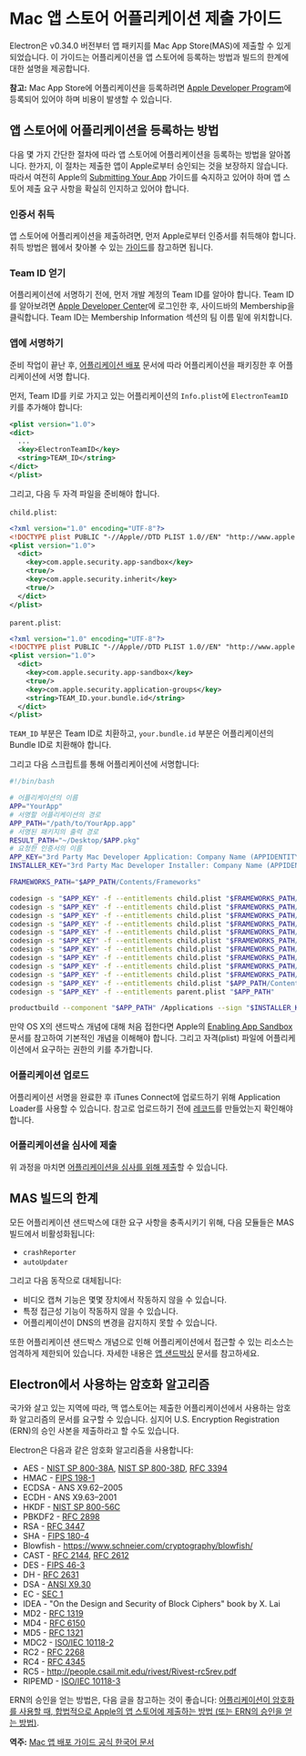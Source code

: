 # Mac 앱 스토어 어플리케이션 제출 가이드

Electron은 v0.34.0 버전부터 앱 패키지를 Mac App Store(MAS)에 제출할 수 있게
되었습니다. 이 가이드는 어플리케이션을 앱 스토어에 등록하는 방법과 빌드의 한계에 대한
설명을 제공합니다.

**참고:** Mac App Store에 어플리케이션을 등록하려면
[Apple Developer Program][developer-program]에 등록되어 있어야 하며 비용이 발생할
수 있습니다.

## 앱 스토어에 어플리케이션을 등록하는 방법

다음 몇 가지 간단한 절차에 따라 앱 스토어에 어플리케이션을 등록하는 방법을 알아봅니다.
한가지, 이 절차는 제출한 앱이 Apple로부터 승인되는 것을 보장하지 않습니다. 따라서
여전히 Apple의 [Submitting Your App][submitting-your-app] 가이드를 숙지하고 있어야
하며 앱 스토어 제출 요구 사항을 확실히 인지하고 있어야 합니다.

### 인증서 취득

앱 스토어에 어플리케이션을 제출하려면, 먼저 Apple로부터 인증서를 취득해야 합니다. 취득
방법은 웹에서 찾아볼 수 있는 [가이드][nwjs-guide]를 참고하면 됩니다.

### Team ID 얻기

어플리케이션에 서명하기 전에, 먼저 개발 계정의 Team ID를 알아야 합니다. Team ID를
알아보려면 [Apple Developer Center](https://developer.apple.com/account/)에
로그인한 후, 사이드바의 Membership을 클릭합니다. Team ID는 Membership Information
섹션의 팀 이름 밑에 위치합니다.

### 앱에 서명하기

준비 작업이 끝난 후, [어플리케이션 배포](application-distribution.md) 문서에 따라
어플리케이션을 패키징한 후 어플리케이션에 서명 합니다.

먼저, Team ID를 키로 가지고 있는 어플리케이션의 `Info.plist`에 `ElectronTeamID` 키를
추가해야 합니다:

```xml
<plist version="1.0">
<dict>
  ...
  <key>ElectronTeamID</key>
  <string>TEAM_ID</string>
</dict>
</plist>
```

그리고, 다음 두 자격 파일을 준비해야 합니다.

`child.plist`:

```xml
<?xml version="1.0" encoding="UTF-8"?>
<!DOCTYPE plist PUBLIC "-//Apple//DTD PLIST 1.0//EN" "http://www.apple.com/DTDs/PropertyList-1.0.dtd">
<plist version="1.0">
  <dict>
    <key>com.apple.security.app-sandbox</key>
    <true/>
    <key>com.apple.security.inherit</key>
    <true/>
  </dict>
</plist>
```

`parent.plist`:

```xml
<?xml version="1.0" encoding="UTF-8"?>
<!DOCTYPE plist PUBLIC "-//Apple//DTD PLIST 1.0//EN" "http://www.apple.com/DTDs/PropertyList-1.0.dtd">
<plist version="1.0">
  <dict>
    <key>com.apple.security.app-sandbox</key>
    <true/>
    <key>com.apple.security.application-groups</key>
    <string>TEAM_ID.your.bundle.id</string>
  </dict>
</plist>
```

`TEAM_ID` 부분은 Team ID로 치환하고, `your.bundle.id` 부분은 어플리케이션의 Bundle
ID로 치환해야 합니다.

그리고 다음 스크립트를 통해 어플리케이션에 서명합니다:

```bash
#!/bin/bash

# 어플리케이션의 이름
APP="YourApp"
# 서명할 어플리케이션의 경로
APP_PATH="/path/to/YourApp.app"
# 서명된 패키지의 출력 경로
RESULT_PATH="~/Desktop/$APP.pkg"
# 요청한 인증서의 이름
APP_KEY="3rd Party Mac Developer Application: Company Name (APPIDENTITY)"
INSTALLER_KEY="3rd Party Mac Developer Installer: Company Name (APPIDENTITY)"

FRAMEWORKS_PATH="$APP_PATH/Contents/Frameworks"

codesign -s "$APP_KEY" -f --entitlements child.plist "$FRAMEWORKS_PATH/Electron Framework.framework/Versions/A/Electron Framework"
codesign -s "$APP_KEY" -f --entitlements child.plist "$FRAMEWORKS_PATH/Electron Framework.framework/Versions/A/Libraries/libffmpeg.dylib"
codesign -s "$APP_KEY" -f --entitlements child.plist "$FRAMEWORKS_PATH/Electron Framework.framework/Versions/A/Libraries/libnode.dylib"
codesign -s "$APP_KEY" -f --entitlements child.plist "$FRAMEWORKS_PATH/Electron Framework.framework"
codesign -s "$APP_KEY" -f --entitlements child.plist "$FRAMEWORKS_PATH/$APP Helper.app/Contents/MacOS/$APP Helper"
codesign -s "$APP_KEY" -f --entitlements child.plist "$FRAMEWORKS_PATH/$APP Helper.app/"
codesign -s "$APP_KEY" -f --entitlements child.plist "$FRAMEWORKS_PATH/$APP Helper EH.app/Contents/MacOS/$APP Helper EH"
codesign -s "$APP_KEY" -f --entitlements child.plist "$FRAMEWORKS_PATH/$APP Helper EH.app/"
codesign -s "$APP_KEY" -f --entitlements child.plist "$FRAMEWORKS_PATH/$APP Helper NP.app/Contents/MacOS/$APP Helper NP"
codesign -s "$APP_KEY" -f --entitlements child.plist "$FRAMEWORKS_PATH/$APP Helper NP.app/"
codesign -s "$APP_KEY" -f --entitlements child.plist "$APP_PATH/Contents/MacOS/$APP"
codesign -s "$APP_KEY" -f --entitlements parent.plist "$APP_PATH"

productbuild --component "$APP_PATH" /Applications --sign "$INSTALLER_KEY" "$RESULT_PATH"
```

만약 OS X의 샌드박스 개념에 대해 처음 접한다면 Apple의 [Enabling App Sandbox][enable-app-sandbox]
문서를 참고하여 기본적인 개념을 이해해야 합니다. 그리고 자격(plist) 파일에
어플리케이션에서 요구하는 권한의 키를 추가합니다.

### 어플리케이션 업로드

어플리케이션 서명을 완료한 후 iTunes Connect에 업로드하기 위해 Application Loader를
사용할 수 있습니다. 참고로 업로드하기 전에 [레코드][create-record]를 만들었는지
확인해야 합니다.

### 어플리케이션을 심사에 제출

위 과정을 마치면 [어플리케이션을 심사를 위해 제출][submit-for-review]할 수 있습니다.

## MAS 빌드의 한계

모든 어플리케이션 샌드박스에 대한 요구 사항을 충족시키기 위해, 다음 모듈들은 MAS
빌드에서 비활성화됩니다:

* `crashReporter`
* `autoUpdater`

그리고 다음 동작으로 대체됩니다:

* 비디오 캡쳐 기능은 몇몇 장치에서 작동하지 않을 수 있습니다.
* 특정 접근성 기능이 작동하지 않을 수 있습니다.
* 어플리케이션이 DNS의 변경을 감지하지 못할 수 있습니다.

또한 어플리케이션 샌드박스 개념으로 인해 어플리케이션에서 접근할 수 있는 리소스는
엄격하게 제한되어 있습니다. 자세한 내용은 [앱 샌드박싱][app-sandboxing] 문서를
참고하세요.

## Electron에서 사용하는 암호화 알고리즘

국가와 살고 있는 지역에 따라, 맥 앱스토어는 제출한 어플리케이션에서 사용하는 암호화
알고리즘의 문서를 요구할 수 있습니다. 심지어 U.S. Encryption Registration (ERN)의
승인 사본을 제출하라고 할 수도 있습니다.

Electron은 다음과 같은 암호화 알고리즘을 사용합니다:

* AES - [NIST SP 800-38A](http://csrc.nist.gov/publications/nistpubs/800-38a/sp800-38a.pdf), [NIST SP 800-38D](http://csrc.nist.gov/publications/nistpubs/800-38D/SP-800-38D.pdf), [RFC 3394](http://www.ietf.org/rfc/rfc3394.txt)
* HMAC - [FIPS 198-1](http://csrc.nist.gov/publications/fips/fips198-1/FIPS-198-1_final.pdf)
* ECDSA - ANS X9.62–2005
* ECDH - ANS X9.63–2001
* HKDF - [NIST SP 800-56C](http://csrc.nist.gov/publications/nistpubs/800-56C/SP-800-56C.pdf)
* PBKDF2 - [RFC 2898](https://tools.ietf.org/html/rfc2898)
* RSA - [RFC 3447](http://www.ietf.org/rfc/rfc3447)
* SHA - [FIPS 180-4](http://csrc.nist.gov/publications/fips/fips180-4/fips-180-4.pdf)
* Blowfish - https://www.schneier.com/cryptography/blowfish/
* CAST - [RFC 2144](https://tools.ietf.org/html/rfc2144), [RFC 2612](https://tools.ietf.org/html/rfc2612)
* DES - [FIPS 46-3](http://csrc.nist.gov/publications/fips/fips46-3/fips46-3.pdf)
* DH - [RFC 2631](https://tools.ietf.org/html/rfc2631)
* DSA - [ANSI X9.30](http://webstore.ansi.org/RecordDetail.aspx?sku=ANSI+X9.30-1%3A1997)
* EC - [SEC 1](http://www.secg.org/sec1-v2.pdf)
* IDEA - "On the Design and Security of Block Ciphers" book by X. Lai
* MD2 - [RFC 1319](http://tools.ietf.org/html/rfc1319)
* MD4 - [RFC 6150](https://tools.ietf.org/html/rfc6150)
* MD5 - [RFC 1321](https://tools.ietf.org/html/rfc1321)
* MDC2 - [ISO/IEC 10118-2](https://www.openssl.org/docs/manmaster/crypto/mdc2.html)
* RC2 - [RFC 2268](https://tools.ietf.org/html/rfc2268)
* RC4 - [RFC 4345](https://tools.ietf.org/html/rfc4345)
* RC5 - http://people.csail.mit.edu/rivest/Rivest-rc5rev.pdf
* RIPEMD - [ISO/IEC 10118-3](http://webstore.ansi.org/RecordDetail.aspx?sku=ISO%2FIEC%2010118-3:2004)

ERN의 승인을 얻는 방법은, 다음 글을 참고하는 것이 좋습니다:
[어플리케이션이 암호화를 사용할 때, 합법적으로 Apple의 앱 스토어에 제출하는 방법 (또는 ERN의 승인을 얻는 방법)][ern-tutorial].

**역주:** [Mac 앱 배포 가이드 공식 한국어 문서](https://developer.apple.com/osx/distribution/kr/)

[developer-program]: https://developer.apple.com/support/compare-memberships/
[submitting-your-app]: https://developer.apple.com/library/mac/documentation/IDEs/Conceptual/AppDistributionGuide/SubmittingYourApp/SubmittingYourApp.html
[nwjs-guide]: https://github.com/nwjs/nw.js/wiki/Mac-App-Store-%28MAS%29-Submission-Guideline#first-steps
[enable-app-sandbox]: https://developer.apple.com/library/ios/documentation/Miscellaneous/Reference/EntitlementKeyReference/Chapters/EnablingAppSandbox.html
[create-record]: https://developer.apple.com/library/ios/documentation/LanguagesUtilities/Conceptual/iTunesConnect_Guide/Chapters/CreatingiTunesConnectRecord.html
[submit-for-review]: https://developer.apple.com/library/ios/documentation/LanguagesUtilities/Conceptual/iTunesConnect_Guide/Chapters/SubmittingTheApp.html
[app-sandboxing]: https://developer.apple.com/app-sandboxing/
[ern-tutorial]: https://carouselapps.com/2015/12/15/legally-submit-app-apples-app-store-uses-encryption-obtain-ern/
[temporary-exception]: https://developer.apple.com/library/mac/documentation/Miscellaneous/Reference/EntitlementKeyReference/Chapters/AppSandboxTemporaryExceptionEntitlements.html
